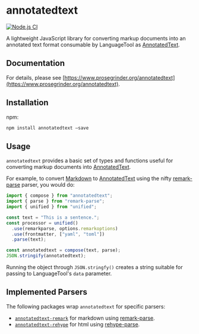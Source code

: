 # annotatedtext

[![Node.js CI](https://github.com/prosegrinder/annotatedtext/actions/workflows/npm-ci.yaml/badge.svg)](https://github.com/prosegrinder/annotatedtext/actions/workflows/npm-ci.yaml)

A lightweight JavaScript library for converting markup documents into an
annotated text format consumable by LanguageTool as
[AnnotatedText](https://languagetool.org/development/api/org/languagetool/markup/AnnotatedText.html).

## Documentation

For details, please see
[https://www.prosegrinder.org/annotatedtext](https://www.prosegrinder.org/annotatedtext).

## Installation

npm:

```sh
npm install annotatedtext –save
```

## Usage

`annotatedtext` provides a basic set of types and functions useful for
converting markup documents into
[AnnotatedText](https://languagetool.org/development/api/org/languagetool/markup/AnnotatedText.html).

For example, to convert [Markdown](https://www.markdownguide.org/) to
[AnnotatedText](https://languagetool.org/development/api/org/languagetool/markup/AnnotatedText.html)
using the nifty
[remark-parse](https://github.com/remarkjs/remark/tree/main/packages/remark-parse)
parser, you would do:

```js
import { compose } from "annotatedtext";
import { parse } from "remark-parse";
import { unified } from "unified";

const text = "This is a sentence.";
const processor = unified()
  .use(remarkparse, options.remarkoptions)
  .use(frontmatter, ["yaml", "toml"])
  .parse(text);

const annotatedtext = compose(text, parse);
JSON.stringify(annotatedtext);
```

Running the object through `JSON.stringfy()` creates a string suitable for
passing to LanguageTool's `data` parameter.

## Implemented Parsers

The following packages wrap `annotatedtext` for specific parsers:

- [`annotatedtext-remark`](https://github.com/prosegrinder/annotatedtext-remark)
  for markdown using
  [remark-parse](https://github.com/remarkjs/remark/tree/main/packages/remark-parse).
- [`annotatedtext-rehype`](https://github.com/prosegrinder/annotatedtext-rehype)
  for html using
  [rehype-parse](https://github.com/rehypejs/rehype/tree/main/packages/rehype-parse).
